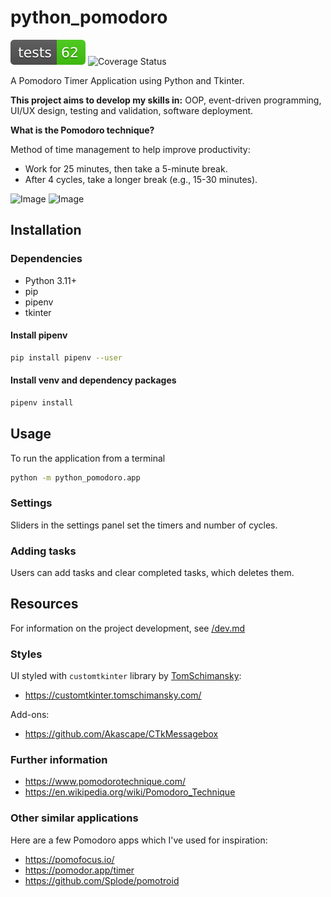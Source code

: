 # python_pomodoro

![Tests Status](./reports/badges/tests-badge.svg?dummy=8484744)
![Coverage Status](./reports/badges/coverage-badge.svg?dummy=8484744)

A Pomodoro Timer Application using Python and Tkinter.

**This project aims to develop my skills in:** OOP, event-driven programming, UI/UX design, testing and validation, software deployment.

**What is the Pomodoro technique?**

Method of time management to help improve productivity:

- Work for 25 minutes, then take a 5-minute break.
- After 4 cycles, take a longer break (e.g., 15-30 minutes).

![Image](https://github.com/user-attachments/assets/09c780f8-f094-4d17-9ba0-c1a9c576fcf0)
![Image](https://github.com/user-attachments/assets/6e2631df-809a-4b10-a0f3-2189cd3f83d4)

## Installation

### Dependencies

- Python 3.11+
- pip
- pipenv
- tkinter

#### Install pipenv

```bash
pip install pipenv --user
```

#### Install venv and dependency packages

```bash
pipenv install
```

## Usage

To run the application from a terminal

```bash
python -m python_pomodoro.app
```

### Settings

Sliders in the settings panel set the timers and number of cycles.

### Adding tasks

Users can add tasks and clear completed tasks, which deletes them.

## Resources

For information on the project development, see [/dev.md](dev.md)

### Styles

UI styled with `customtkinter` library by [TomSchimansky](https://github.com/TomSchimansky):

- <https://customtkinter.tomschimansky.com/>

Add-ons:

- <https://github.com/Akascape/CTkMessagebox>

### Further information

- <https://www.pomodorotechnique.com/>
- <https://en.wikipedia.org/wiki/Pomodoro_Technique>

### Other similar applications

Here are a few Pomodoro apps which I've used for inspiration:

- <https://pomofocus.io/>
- <https://pomodor.app/timer>
- <https://github.com/Splode/pomotroid>
